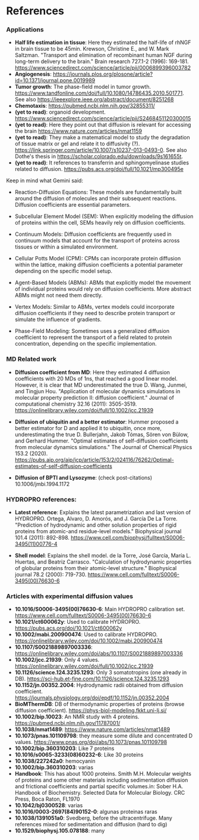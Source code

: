 # References

### Applications

- **Half life estimation in tissue**: Here they estimated the half-life of rhNGF in brain tissue to be 45min. Krewson, Christine E., and W. Mark Saltzman. "Transport and elimination of recombinant human NGF during long-term delivery to the brain." Brain research 727.1-2 (1996): 169-181. https://www.sciencedirect.com/science/article/pii/0006899396003782
- **Angiogenesis**: https://journals.plos.org/plosone/article?id=10.1371/journal.pone.0019989
- **Tumor growth**: The phase-field model in tumor growth. https://www.tandfonline.com/doi/full/10.1080/14786435.2010.501771. See also https://ieeexplore.ieee.org/abstract/document/8251268
- **Chemotaxis**: https://pubmed.ncbi.nlm.nih.gov/32855311/
- **(yet to read)**: organoid development. https://www.sciencedirect.com/science/article/pii/S2468451120300015
- **(yet to read)**: Here they point out that diffusion is relevant for accessing the brain https://www.nature.com/articles/nmat1159
- **(yet to read)**: They make a matematical model to study the degradation of tissue matrix or gel and relate it to diffusivity (?). https://link.springer.com/article/10.1007/s10237-013-0493-0. See also Dothe's thesis in https://scholar.colorado.edu/downloads/9s161655t.
- **(yet to read)**: It references to transferrin and sphingomyelinase studies related to diffusion. https://pubs.acs.org/doi/full/10.1021/mp300495e


Keep in mind what Gemini said:

- Reaction-Diffusion Equations: These models are fundamentally built around the diffusion of molecules and their subsequent reactions. Diffusion coefficients are essential parameters.
- Subcellular Element Model (SEM): When explicitly modeling the diffusion of proteins within the cell, SEMs heavily rely on diffusion coefficients.
- Continuum Models: Diffusion coefficients are frequently used in continuum models that account for the transport of proteins across tissues or within a simulated environment.

- Cellular Potts Model (CPM): CPMs can incorporate protein diffusion within the lattice, making diffusion coefficients a potential parameter depending on the specific model setup.
- Agent-Based Models (ABMs): ABMs that explicitly model the movement of individual proteins would rely on diffusion coefficients. More abstract ABMs might not need them directly.
- Vertex Models: Similar to ABMs, vertex models could incorporate diffusion coefficients if they need to describe protein transport or simulate the influence of gradients.
- Phase-Field Modeling: Sometimes uses a generalized diffusion coefficient to represent the transport of a field related to protein concentration, depending on the specific implementation.


### MD Related work

- **Diffusion coefficient from MD**: Here they estimated 4 diffusion coefficients with 20 MDs of 1ns, that reached a good linear model. However, it is clear that MD underestimated the true D.
Wang, Junmei, and Tingjun Hou. "Application of molecular dynamics simulations in molecular property prediction II: diffusion coefficient." Journal of computational chemistry 32.16 (2011): 3505-3519. https://onlinelibrary.wiley.com/doi/full/10.1002/jcc.21939

- **Diffusion of ubiquitin and a better estimator**: Hummer proposed a better estimator for D and applied it to ubiquitin, once more, underestimating the true D. 
Bullerjahn, Jakob Tómas, Sören von Bülow, and Gerhard Hummer. "Optimal estimates of self-diffusion coefficients from molecular dynamics simulations." The Journal of Chemical Physics 153.2 (2020).
https://pubs.aip.org/aip/jcp/article/153/2/024116/76262/Optimal-estimates-of-self-diffusion-coefficients

- **Diffusion of BPTI and Lysozyme**: (check post-citations) 10.1006/jmbi.1994.1172 


### HYDROPRO references:

- **Latest reference**: Explains the latest parametrization and last version of HYDROPRO. 
Ortega, Alvaro, D. Amorós, and J. García De La Torre. "Prediction of hydrodynamic and other solution properties of rigid proteins from atomic-and residue-level models." Biophysical journal 101.4 (2011): 892-898.
https://www.cell.com/biophysj/fulltext/S0006-3495(11)00776-4

- **Shell model**: Explains the shell model.
de la Torre, José García, María L. Huertas, and Beatriz Carrasco. "Calculation of hydrodynamic properties of globular proteins from their atomic-level structure." Biophysical journal 78.2 (2000): 719-730.
https://www.cell.com/fulltext/S0006-3495(00)76630-6

### Articles with experimental diffusion values

- **10.1016/S0006-3495(00)76630-6**: Main HYDROPRO calibration set. https://www.cell.com/fulltext/S0006-3495(00)76630-6
- **10.1021/ct600062y**: Used to calibrate HYDROPRO. https://pubs.acs.org/doi/10.1021/ct600062y
- **10.1002/mabi.200900474**: Used to calibrate HYDROPRO. https://onlinelibrary.wiley.com/doi/10.1002/mabi.200900474
- **10.1107/S0021889897003336**: https://onlinelibrary.wiley.com/doi/abs/10.1107/S0021889897003336
- **10.1002/jcc.21939**: Only 4 values. https://onlinelibrary.wiley.com/doi/full/10.1002/jcc.21939
- **10.1126/science.124.3235.1293**: Only 3 somatotropins (one already in DB). https://sci-hub.et-fine.com/10.1126/science.124.3235.1293
- **10.1152/jn.00352.2004**: Hydrodynamic radii obtained from diffusion coefficient. https://journals.physiology.org/doi/epdf/10.1152/jn.00352.2004
- **BioMThermDB**: DB of thermodynamic properties of proteins (browse diffusion coefficient). https://phys-biol-modeling.fkkt.uni-lj.si/
- **10.1002/bip.10023**: An NMR study with 4 proteins. https://pubmed.ncbi.nlm.nih.gov/11787001/
- **10.1038/nmat1489**: https://www.nature.com/articles/nmat1489
- **10.1073/pnas.101109798**: they measure some dilute and concentrated D values. https://www.pnas.org/doi/abs/10.1073/pnas.101109798
- **10.1002/bip.360310203**: Like 7 proteins
- **10.1016/s0065-3233(08)60232-6**: Like 30 proteins
- **10.1038/227242a0**: hemocyanin
- **10.1002/bip.360310203**: varias
- **Handbook**: This has about 1000 proteins. Smith M.H. Molecular weights of proteins and some other materials including sedimentation diffusion and frictional coefficients and partial specific volumes.in: Sober H.A. Handbook of Biochemistry. Selected Data for Molecular Biology. CRC Press,  Boca Raton, FL1970
- **10.1042/bj0300528**: varias
- **10.1016/0003-2697(84)90152-0**: algunas proteinas raras
- **10.1038/1391051a0**: Svedberg, before the ultracentrifuge. Many references mixed for sedimentation and diffusion (hard to dig)
- **10.1529/biophysj.105.078188**: many